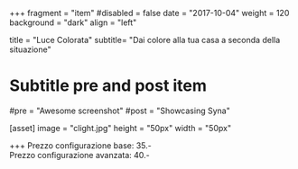 +++
fragment = "item"
#disabled = false
date = "2017-10-04"
weight = 120
background = "dark"
align = "left"

title = "Luce Colorata"
subtitle= "Dai colore alla tua casa a seconda della situazione"

# Subtitle pre and post item
#pre = "Awesome screenshot"
#post = "Showcasing Syna"

[asset]
  image = "clight.jpg"
  height = "50px"
  width = "50px"
  
+++
Prezzo configurazione base: 35.- <br>
Prezzo configurazione avanzata: 40.-